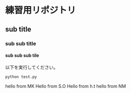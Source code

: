 # 練習用リポジトリ
## sub title
### sub sub title
#### sub sub sub tile
以下を実行してください。
```
python test.py
```
hello from MK
Hello from S.O
Hello from h.t
hello from NM
